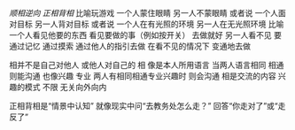 *顺相逆向 正相背相*
比喻玩游戏 一个人蒙住眼睛 另一人不蒙眼睛
或者说 一个人面对目标 另一人背对目标
或者说 一个人在有光照的环境 另一人在无光照环境
比喻一个人看见他要的东西 看见要做的事（例如按开关）
去做就好
另一人看不见 要通过记忆 通过摸索 通过他人的指引去做
在看不见的情况下 变通地去做

相并不是自己对他人 或他人对自己的
相 像是本人所用语言 当两人语言相同 相通则能沟通
也像兴趣 专业 两人有相同相通专业兴趣时 则会沟通
相是交流的内容 兴趣的模式 不限 无关向外向内

正相背相是“情景中认知”
就像现实中问“去教务处怎么走？”
回答“你走对了”或“走反了”
